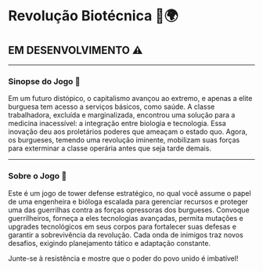 # Revolução Biotécnica 🚩🌍

## EM DESENVOLVIMENTO ⚠️

****

### Sinopse do Jogo 🚩

Em um futuro distópico, o capitalismo avançou ao extremo, e apenas a elite burguesa tem acesso a serviços básicos, como
saúde. A classe trabalhadora, excluída e marginalizada, encontrou uma solução para a medicina inacessível: a
integração entre biologia e tecnologia. Essa inovação deu aos proletários poderes que ameaçam o estado quo. Agora, os
burgueses, temendo uma revolução iminente, mobilizam suas forças para exterminar a classe operária antes que seja tarde
demais.
****

### Sobre o Jogo 🚩

Este é um jogo de tower defense estratégico, no qual você assume o papel de uma engenheira e bióloga escalada para
gerenciar recursos e proteger uma das guerrilhas contra as forças opressoras dos burgueses. Convoque guerrilheiros,
forneça a eles tecnologias avançadas, permita mutações e upgrades tecnológicos em seus corpos para fortalecer suas
defesas e garantir a sobrevivência da revolução. Cada onda de inimigos traz novos desafios, exigindo planejamento
tático e adaptação constante.

Junte-se à resistência e mostre que o poder do povo unido é imbatível!

